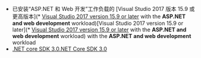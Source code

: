 * <span data-ttu-id="beed1-101">已安装“ASP.NET 和 Web 开发”工作负载的 [Visual Studio 2017 版本 15.9 或更高版本](* [Visual Studio 2017 version 15.9 or later](https://www.visualstudio.com/downloads/?utm_medium=microsoft&utm_source=docs.microsoft.com&utm_campaign=button+cta&utm_content=download+vs2017) with the **ASP.NET and web development** workload)</span><span class="sxs-lookup"><span data-stu-id="beed1-101">[Visual Studio 2017 version 15.9 or later](* [Visual Studio 2017 version 15.9 or later](https://www.visualstudio.com/downloads/?utm_medium=microsoft&utm_source=docs.microsoft.com&utm_campaign=button+cta&utm_content=download+vs2017) with the **ASP.NET and web development** workload) with the **ASP.NET and web development** workload</span></span>
* [<span data-ttu-id="beed1-102">.NET core SDK 3.0</span><span class="sxs-lookup"><span data-stu-id="beed1-102">.NET Core SDK 3.0</span></span>](https://dotnet.microsoft.com/download/dotnet-core/3.0)